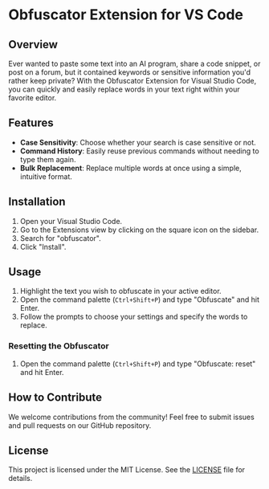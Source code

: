 # Obfuscator Extension for VS Code

## Overview

Ever wanted to paste some text into an AI program, share a code snippet, or post on a forum, but it contained keywords or sensitive information you'd rather keep private? With the Obfuscator Extension for Visual Studio Code, you can quickly and easily replace words in your text right within your favorite editor.

## Features

- **Case Sensitivity**: Choose whether your search is case sensitive or not.
- **Command History**: Easily reuse previous commands without needing to type them again.
- **Bulk Replacement**: Replace multiple words at once using a simple, intuitive format.

## Installation

1. Open your Visual Studio Code.
2. Go to the Extensions view by clicking on the square icon on the sidebar.
3. Search for "obfuscator".
4. Click "Install".

## Usage

1. Highlight the text you wish to obfuscate in your active editor.
2. Open the command palette (`Ctrl+Shift+P`) and type "Obfuscate" and hit Enter.
3. Follow the prompts to choose your settings and specify the words to replace.

### Resetting the Obfuscator

1. Open the command palette (`Ctrl+Shift+P`) and type "Obfuscate: reset" and hit Enter.

## How to Contribute

We welcome contributions from the community! Feel free to submit issues and pull requests on our GitHub repository.

## License

This project is licensed under the MIT License. See the [LICENSE](LICENSE.md) file for details.
